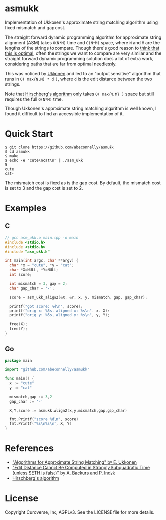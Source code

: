 # asmukk

Implementation of Ukkonen's approximate string matching algorithm using fixed mismatch and gap cost.

The straight forward dynamic programming algorithm for approximate string alignment (ASM) takes
`O(N*M)` time and `O(N*M)` space, where `N` and `M` are the lengths of the strings to compare.
Though there's good reason to [think that this is optimal](http://arxiv.org/abs/1412.0348), often
the strings we want to compare are very similar and the straight forward dynamic programming
solution does a lot of extra work, considering paths that are far from optimal needlessly.

This was noticed by [Ukkonen](http://www.sciencedirect.com/science/article/pii/S0019995885800462)
and led to an "output sensitive" algorithm that runs in `O( max{N,M) * d )`, where `d` is the edit
distance between the two strings.

Note that [Hirschberg's algorithm](https://en.wikipedia.org/wiki/Hirschberg's_algorithm) only
takes `O( max{N,M} )` space but still requires the full `O(N*M)` time.

Though Ukkonen's approximate string matching algorithm is well known, I found it difficult to find
an accessible implementation of it.

# Quick Start

```
$ git clone https://github.com/abeconnelly/asmukk
$ cd asmukk
$ make
$ echo -e "cute\ncat\n" | ./asm_ukk
5
cute
cat-
```

The mismatch cost is fixed as is the gap cost.  By default, the mismatch cost is set to 3 and
the gap cost is set to 2.

# Examples

## C

```c
// gcc asm_ukk.o main.cpp -o main
#include <stdio.h>
#include <stdio.h>
#include "asm_ukk.h"

int main(int argc, char **argv) {
  char *x = "cute", *y = "cat";
  char *X=NULL, *Y=NULL;
  int score;

  int mismatch = 3, gap = 2;
  char gap_char = '-';

  score = asm_ukk_align2(&X, &Y, x, y, mismatch, gap, gap_char);

  printf("got score: %d\n", score);
  printf("orig x: %5s, aligned x: %s\n", x, X);
  printf("orig y: %5s, aligned y: %s\n", y, Y);

  free(X);
  free(Y);
}
```

## Go

```go
package main

import "github.com/abeconnelly/asmukk"

func main() {
  x := "cute"
  y := "cat"

  mismatch,gap := 3,2
  gap_char := '-'

  X,Y,score := asmukk.Align2(x,y,mismatch,gap,gap_char)

  fmt.Printf("score %d\n", score)
  fmt.Printf("%s\n%s\n", X, Y)
}
```

# References

* ["Algorithms for Approximate String Matching" by E. Ukkonen](http://www.sciencedirect.com/science/article/pii/S0019995885800462)
* ["Edit Distance Cannot Be Computed in Strongly Subquadratic Time (unless SETH is false)" by A. Backurs and P. Indyk](http://arxiv.org/abs/1412.0348)
* [Hirschberg's algorithm](https://en.wikipedia.org/wiki/Hirschberg's_algorithm)

# License

Copyright Curoverse, Inc, AGPLv3.  See the LICENSE file for more details.


